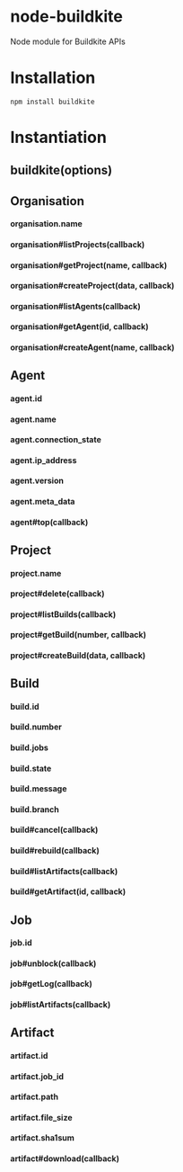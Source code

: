 # node-buildkite
Node module for Buildkite APIs

# Installation

```
npm install buildkite
```

# Instantiation

## buildkite(options)

## Organisation

#### organisation.name
#### organisation#listProjects(callback)
#### organisation#getProject(name, callback)
#### organisation#createProject(data, callback)
#### organisation#listAgents(callback)
#### organisation#getAgent(id, callback)
#### organisation#createAgent(name, callback)

## Agent

#### agent.id
#### agent.name
#### agent.connection_state
#### agent.ip_address
#### agent.version
#### agent.meta_data
#### agent#top(callback)

## Project

#### project.name
#### project#delete(callback)
#### project#listBuilds(callback)
#### project#getBuild(number, callback)
#### project#createBuild(data, callback)

## Build

#### build.id
#### build.number
#### build.jobs
#### build.state
#### build.message
#### build.branch
#### build#cancel(callback)
#### build#rebuild(callback)
#### build#listArtifacts(callback)
#### build#getArtifact(id, callback)

## Job

#### job.id
#### job#unblock(callback)
#### job#getLog(callback)
#### job#listArtifacts(callback)

## Artifact

#### artifact.id
#### artifact.job_id
#### artifact.path
#### artifact.file_size
#### artifact.sha1sum
#### artifact#download(callback)
